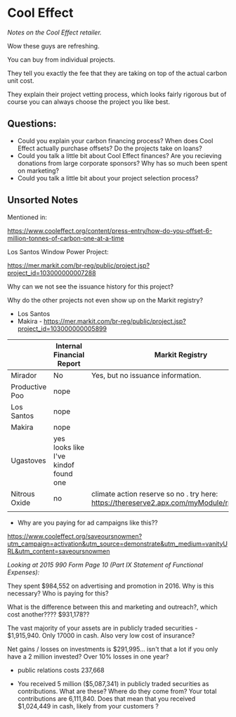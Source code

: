 # Cool Effect

_Notes on the Cool Effect retailer._

Wow these guys are refreshing.

You can buy from individual projects.

They tell you exactly the fee that they are taking on top of the actual carbon unit cost.

They explain their project vetting process, which looks fairly rigorous but of course you can always choose the project you like best.





## Questions:

* Could you explain your carbon financing process? When does Cool Effect actually purchase offsets? Do the projects take on loans?
* Could you talk a little bit about Cool Effect finances? Are you recieving donations from large corporate sponsors? Why has so much been spent on marketing?
* Could you talk a little bit about your project selection process?


## Unsorted Notes


Mentioned in:

https://www.cooleffect.org/content/press-entry/how-do-you-offset-6-million-tonnes-of-carbon-one-at-a-time


Los Santos Window Power Project:

https://mer.markit.com/br-reg/public/project.jsp?project_id=103000000007288

Why can we not see the issuance history for this project?

Why do the other projects not even show up on the Markit registry?

* Los Santos
* Makira - https://mer.markit.com/br-reg/public/project.jsp?project_id=103000000005899



|                | Internal Financial Report |  Markit Registry |   |   |
|----------------|---------------------------|---|---|---|
| Mirador        |                 No          |  Yes, but no issuance information.  |   |   |
| Productive Poo |                 nope          |   |   |   |
| Los Santos     |               nope            |   |   |   |
| Makira         |             nope              |   |   |   |
|      Ugastoves | yes looks like I've kindof found one |   |   |   |
|          Nitrous Oxide      |         no                  | climate action reserve so no . try here: https://thereserve2.apx.com/myModule/rpt/myrpt.asp  |   |   |
|                |                           |   |   |   |


* Why are you paying for ad campaigns like this??

https://www.cooleffect.org/saveoursnowmen?utm_campaign=activation&utm_source=demonstrate&utm_medium=vanityURL&utm_content=saveoursnowmen

_Looking at 2015 990 Form Page 10 (Part IX Statement of Functional Expenses):_ 

They spent $984,552 on advertising and promotion in 2016. Why is this necessary? Who is paying for this?

What is the difference between this and marketing and outreach?, which cost another???? $931,178??

The vast majority of your assets are in publicly traded securities - $1,915,940. Only 17000 in cash. Also very low cost of insurance?

Net gains / losses on investments is $291,995... isn't that a lot if you only have a 2 million invested? Over 10% losses in one year?

* public relations costs 237,668


* You received 5 million ($5,087,341) in publicly traded securities as contributions. What are these? Where do they come from? Your total contributions are 6,111,840. Does that mean that you received $1,024,449 in cash, likely from your customers
? 


